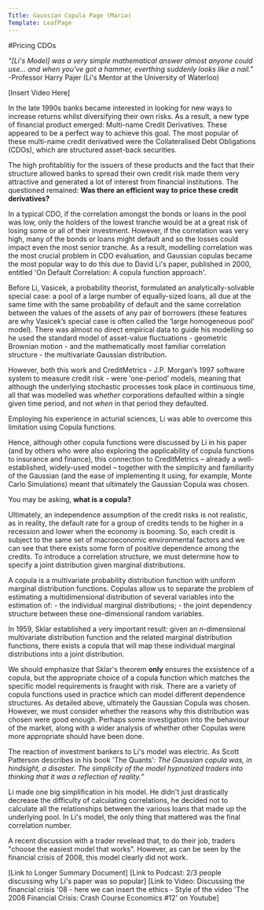 ```yaml
---
Title: Gaussian Copula Page (Maria)
Template: LeafPage
---
```


#Pricing CDOs

*"[Li's Model] was a very simple mathematical answer almost anyone could use... and when you've got a hammer, everthing suddenly looks like a nail."* -Professor Harry Pajer (Li's Mentor at the University of Waterloo)

[Insert Video Here]

In the late 1990s banks became interested in looking for new ways to increase returns whilst diversifying their own risks. As a result, a new type of financial product emerged: Multi-name Credit Derivatives. These appeared to be a perfect way to achieve this goal. The most popular of these multi-name credit derivatived were the Collateralised Debt Obligations (CDOs), which are structured asset-back securities. 

The high profitablitiy for the issuers of these products and the fact that their structure allowed banks to spread their own credit risk made them very attractive and generated a lot of interest from financial institutions. The questioned remained: **Was there an efficient way to price these credit derivatives?**

In a typical CDO, if the correlation amongst the  bonds or loans in the pool was low, only the holders of the lowest tranche would be at a great risk of losing some or all of their investment. However, if the correlation was very high, many of the bonds or loans might default and so the losses could impact even the most senior tranche. As a result, modelling correlation was the most crucial problem in CDO evaluation, and Gaussian copulas became the most popular way to do this due to David Li's paper, published in 2000, entitled 'On Default Correlation: A copula function approach'.

Before Li, Vasicek, a probability theorist, formulated an analytically-solvable special case: a pool of a large number of equally-sized loans, all due at the same time with the same probability of default and the same correlation between the values of the assets of any pair of borrowers (these features are why Vasicek’s special case is often called the ‘large homogeneous pool’ model). There was almost no direct empirical data to guide his modelling so he used the standard model of asset-value fluctuations - geometric Brownian motion - and the mathematically most familiar correlation structure - the multivariate Gaussian distribution.

However, both this work and CreditMetrics - J.P. Morgan’s 1997 software system to measure credit risk - were 'one-period’ models, meaning that although the underlying stochastic processes took place in continuous time, all that was modelled was *whether* corporations defaulted within a single given time period, and not *when* in that period they defaulted.

Employing his experience in acturial sciences, Li was able to overcome this limitation using Copula functions. 

Hence, although other copula functions were discussed by Li in his paper (and by others who were also exploring the applicability of copula functions to insurance and finance), this connection to CreditMetrics – already a well-established, widely-used model – together with the simplicity and familiarity of the Gaussian (and the ease of implementing it using, for example, Monte Carlo Simulations) meant that ultimately the Gaussian Copula was chosen. 

You may be asking, **what is a copula?**

Ultimately, an independence assumption of the credit risks is not realistic, as in reality, the default rate for a group of credits tends to be higher in a recession and lower when the economy is booming. So, each credit is subject to the same set of macroeconomic environmental factors and we can see that there exists some form of positive dependence among the credits. To introduce a correlation structure, we must determine how to specify a joint distribution given marginal distributions. 

A copula is a multivariate probability distribution function with uniform marginal distribution functions. Copulas allow us to separate the problem of estimating a multidimensional distribution of several variables into the estimation of:
	- the individual marginal distributions;
	- the joint dependency structure between these one-dimensional random variables. 

In 1959, Sklar established a very important result: given an $n$-dimensional multivariate distribution function and the related marginal distribution functions, there exists a copula that will map these individual marginal distributions into a joint distribution.

We should emphasize that Sklar's theorem **only** ensures the exsistence of a copula, but the appropriate choice of a copula function which matches the specific model requirements is fraught with risk. There are a variety of copula functions used in practice which can model different dependence structures.  As detailed above, ultimately the Gaussian Copula was chosen. However, we must consider whether the reasons why this distribution was chosen were good enough. Perhaps some investigation into the behaviour of the market, along with a wider analysis of whether other Copulas were more appropriate should have been done. 


The reaction of investment bankers to Li's model was electric. As Scott Patterson describes in his book 'The Quants': *The Gaussian copula was, in hindsight, a disaster. The simplicity of the model hypnotized traders into thinking that it was a reflection of reality.”*

Li made one big simplification in his model. He didn't just drastically decrease the difficulty of calculating correlations, he decided not to calculate all the relationships between the various loans that made up the underlying pool. In Li's model, the only thing that mattered was the final correlation number.

A recent discussion with a trader revelead that, to do their job, traders "choose the easiest model that works". However, as can be seen by the financial crisis of 2008, this model clearly did not work.

[Link to Longer Summary Document]
[Link to Podcast: 2/3 people discussing why Li's paper was so popular]
[Link to Video: Discussing the financial crisis '08 - here we can insert the ethics - Style of the video 'The 2008 Financial Crisis: Crash Course Economics #12' on Youtube]
